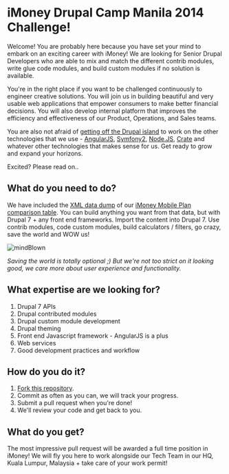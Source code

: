# iMoney Drupal Camp Manila 2014 Challenge!

Welcome! You are probably here because you have set your mind to embark on an exciting career with iMoney! We are looking for Senior Drupal Developers who are able to mix and match the different contrib modules, write glue code modules, and build custom modules if no solution is available.

You're in the right place if you want to be challenged continuously to engineer creative solutions. You will join us in building beautiful and very usable web applications that empower consumers to make better financial decisions. You will also develop internal platform that improves the efficiency and effectiveness of our Product, Operations, and Sales teams.

You are also not afraid of [getting off the Drupal island](http://www.garfieldtech.com/blog/off-the-island-2013) to work on the other technologies that we use - [AngularJS](https://angularjs.org/), [Symfony2](http://symfony.com), [Node.JS](http://nodejs.org/), [Crate](https://crate.io/) and whatever other technologies that makes sense for us. Get ready to grow and expand your horizons.

Excited? Please read on..

## What do you need to do?

We have included the [XML data dump](https://github.com/iMoneyTech/drupal-imoney-dcmnl2014/blob/master/imoneymobileplans.xml) of our [iMoney Mobile Plan comparison table](http://www.imoney.my/mobile-plan-comparison). You can build anything you want from that data, but with Drupal 7 + any front end frameworks. Import the content into Drupal 7. Use contrib modules, code custom modules, build calculators / filters, go crazy, save the world and WOW us!

![mindBlown](http://i2.kym-cdn.com/photos/images/newsfeed/000/357/026/2ff.gif)

*Saving the world is totally optional ;) But we're not too strict on it looking good, we care more about user experience and functionality.*

## What expertise are we looking for?

1. Drupal 7 APIs
2. Drupal contributed modules
3. Drupal custom module development
4. Drupal theming
5. Front end Javascript framework - AngularJS is a plus
6. Web services
7. Good development practices and workflow

## How do you do it?

1. [Fork this repository](https://github.com/iMoneyTech/drupal-imoney-dcmnl2014/fork).
2. Commit as often as you can, we will track your progress.
3. Submit a pull request when you're done!
4. We'll review your code and get back to you.

## What do you get?

The most impressive pull request will be awarded a full time position in iMoney! We will fly you here to work alongside our Tech Team in our HQ, Kuala Lumpur, Malaysia + take care of your work permit!
